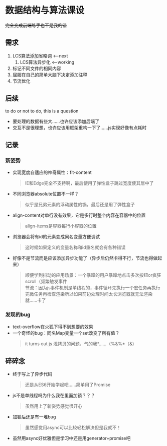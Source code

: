 # 数据结构与算法课设

~~完全变成前端练手也不是我的错~~

## 需求

1. LCS算法添加省略词   <——next
    1. LCS算法异步化    <——working
2. 标记不同文件的相同内容  
3. 屈服在自己的简单大脑下决定添加注释
4. 节流优化

## 后续
to do or not to do, this is a question

* 要处理的数据有些大……也许应该添加后端了
* 交互不是很理想，也许应该用框架重构一下了……js实现好像有点耗时

## 记录

### 新姿势

* 实现宽度自适应的神奇属性：fit-content
    > IE和Edge完全不支持啊，最后使用了弹性盒子跳过宽度使其居中了
* 不同浏览器absolute位置不一样？
    > 似乎是兄弟元素的浮动属性的锅，最后还是用了弹性盒子
* align-content对单行没有效果，它是多行时整个内容在容器中的位置
    > align-items是容器每行小容器的位置
* 浏览器会将有id的元素变成同名变量方便调试
    > 这时候如果定义的变量名称和id重名就会有各种错误
* 好像不是节流而是应该添加异步功能了（异步后仍然卡得不行，节流也得做起来）
    > 顺便学到抖动的应用场景：一个暴躁的用户暴躁地点击多次按钮or疯狂scroll（频繁触发事件  
    > 节流：因为js事件机制是单线程的，事件循环先执行一个宏任务再执行完微任务再检查渲染所以如果前边处理时间太长浏览器就无法渲染就……卡了

### 发现的bug

* text-overflow在火狐下得不到想要的效果
* 一个奇怪的bug：同名Map变量一个set改变了所有值？
    > it turns out js 浅拷贝的问题，气的我*……（%&%*（&）

## 碎碎念

* 终于写上了异步代码
    > 还是从ES6开始学起吧……简单用了Promise
* js不是单线程吗为什么我在里面加锁？？？
    > 虽然用上了新姿势感觉很开心
* 加锁后还是有一堆bug
    > 虽然感觉用async可以比较轻松解决但是我就不！
* 虽然用async好优雅但是学习中还是用generator+promise吧